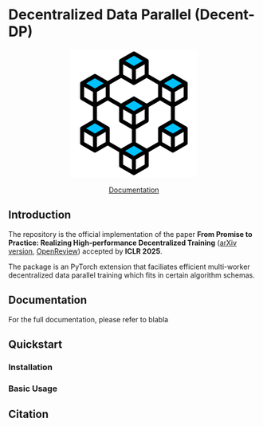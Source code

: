 # Decentralized Data Parallel (Decent-DP)

<p align="center">
  <img src="./doc/source/_static/icon-light.png" alt="Icon created by zero_wing - Flaticon"/>
</p>

<p align="center">
    <a href="https://wangzesen.github.io/Decent-DP/">Documentation</a>
</p>


## Introduction

The repository is the official implementation of the paper **From Promise to Practice: Realizing High-performance Decentralized Training** ([arXiv version](https://arxiv.org/abs/2410.11998), [OpenReview](https://openreview.net/forum?id=lo3nlFHOft)) accepted by **ICLR 2025**.

The package is an PyTorch extension that faciliates efficient multi-worker decentralized data parallel training which fits in certain algorithm schemas.

## Documentation

For the full documentation, please refer to blabla

## Quickstart

### Installation

### Basic Usage

## Citation